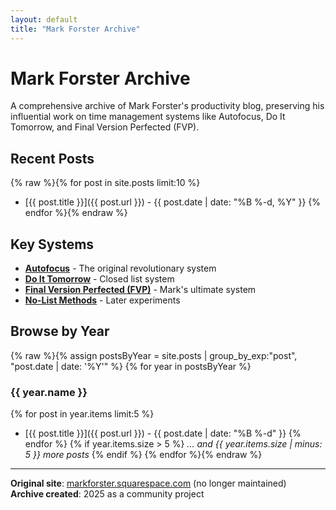 ```yaml
---
layout: default
title: "Mark Forster Archive"
---
```


# Mark Forster Archive

A comprehensive archive of Mark Forster's productivity blog, preserving his influential work on time management systems like Autofocus, Do It Tomorrow, and Final Version Perfected (FVP).

## Recent Posts

{% raw %}{% for post in site.posts limit:10 %}
- [{{ post.title }}]({{ post.url }}) - {{ post.date | date: "%B %-d, %Y" }}
{% endfor %}{% endraw %}

## Key Systems

- **[Autofocus](/2008/12/20/autofocus/)** - The original revolutionary system
- **[Do It Tomorrow](/2006/10/23/do-it-tomorrow-interview/)** - Closed list system 
- **[Final Version Perfected (FVP)](/2015/05/27/a-day-with-fvp/)** - Mark's ultimate system
- **[No-List Methods](/2016/04/17/no-list-tag/)** - Later experiments

## Browse by Year

{% raw %}{% assign postsByYear = site.posts | group_by_exp:"post", "post.date | date: '%Y'" %}
{% for year in postsByYear %}
### {{ year.name }}
{% for post in year.items limit:5 %}
- [{{ post.title }}]({{ post.url }}) - {{ post.date | date: "%B %-d" }}
{% endfor %}
{% if year.items.size > 5 %}
*... and {{ year.items.size | minus: 5 }} more posts*
{% endif %}
{% endfor %}{% endraw %}

---

**Original site**: [markforster.squarespace.com](http://markforster.squarespace.com) (no longer maintained)  
**Archive created**: 2025 as a community project 